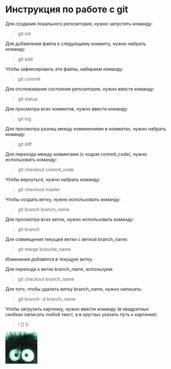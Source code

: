 # Инструкция по работе с git
Для создания локального репозитория, нужно запустить команду:
> git init

Для добавления файла к следующему коммиту, нужно набрать команду:
> git add

Чтобы зафиксировать эти файлы, набираем команду:
> git commit

Для отслеживания состояния репозитория, нужно ввести команду:
> git status

Для просмотра всех коммитов, нужно ввести команду:
> git log

Для просмотра разниц между изменениями в коммитах, нужно набрать команду:
> git diff

Для перехода между коммитами (с кодом commit_code), нужно использовать команду:
>git checkout commit_code

Чтобы вернуться, нужно набрать команду:
> git checkout master

Чтобы создать ветку, нужно использовать команду:
> git branch branch_name

Для просмотра всех веток, нужно использовать команду:
> git branch

Для совмещения текущей ветки с веткой branch_name:
> git merge branche_name

*Изменения добавятся в текущую ветку.*

Для перехода к ветке branch_name, используем:
> git checkout branch_name

Для того, чтобы удалить ветку branch_name,  нужно написать:
>git branch -d branch_name

Чтобы загрузить картинку, нужно ввести команду (в квадратных скобках написать любой текст, а в круглых указать путь к картинке):
>! [] ()

![Любой текст](avatar.jpg)